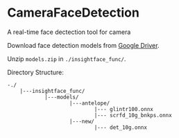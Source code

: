 # CameraFaceDetection
 A real-time face dectection tool for camera

Download face detection models from [Google Driver](https://drive.google.com/file/d/1amwJw2Oiq2OIocHjjKBnByLy7dqkCFAN/view?usp=sharing).

Unzip ```models.zip``` in ```./insightface_func/```.

Directory Structure:
```
-./
    |---insightface_func/
            |---models/
                    |---antelope/
                            |--- glintr100.onnx
                            |--- scrfd_10g_bnkps.onnx
                    |---new/
                            |--- det_10g.onnx
```